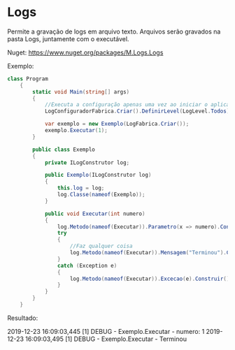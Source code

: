 # Logs
Permite a gravação de logs em arquivo texto.
Arquivos serão gravados na pasta Logs, juntamente com o executável.

Nuget: https://www.nuget.org/packages/M.Logs.Logs

Exemplo:

```csharp
class Program
    {
        static void Main(string[] args)
        {
            //Executa a configuração apenas uma vez ao iniciar o aplicativo
            LogConfiguradorFabrica.Criar().DefinirLevel(LogLevel.Todos).Configurar();

            var exemplo = new Exemplo(LogFabrica.Criar());
            exemplo.Executar(1);
        }

        public class Exemplo
        {
            private ILogConstrutor log;

            public Exemplo(ILogConstrutor log)
            {
                this.log = log;
                log.Classe(nameof(Exemplo));
            }

            public void Executar(int numero)
            {
                log.Metodo(nameof(Executar)).Parametro(x => numero).Construir().ParaDebug();
                try
                {
                    //Faz qualquer coisa
                    log.Metodo(nameof(Executar)).Mensagem("Terminou").Construir().ParaDebug();
                }
                catch (Exception e)
                {
                    log.Metodo(nameof(Executar)).Excecao(e).Construir().ParaErro();
                }
            }
        }
    }
```

Resultado:

2019-12-23 16:09:03,445 [1] DEBUG - Exemplo.Executar -  numero: 1
2019-12-23 16:09:03,495 [1] DEBUG - Exemplo.Executar - Terminou

